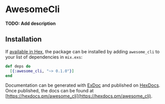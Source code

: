 # AwesomeCli

**TODO: Add description**

## Installation

If [available in Hex](https://hex.pm/docs/publish), the package can be installed
by adding `awesome_cli` to your list of dependencies in `mix.exs`:

```elixir
def deps do
  [{:awesome_cli, "~> 0.1.0"}]
end
```

Documentation can be generated with [ExDoc](https://github.com/elixir-lang/ex_doc)
and published on [HexDocs](https://hexdocs.pm). Once published, the docs can
be found at [https://hexdocs.pm/awesome_cli](https://hexdocs.pm/awesome_cli).

